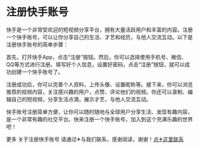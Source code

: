 # 注册快手账号

快手是一个非常受欢迎的短视频分享平台，拥有大量活跃用户和丰富的内容。注册一个快手账号，可以让你分享自己的生活、才艺和经历，与他人交流互动。以下是注册快手账号的简单步骤：

首先，打开快手App，点击“注册”按钮。然后，你可以选择使用手机号、微信、QQ等方式进行注册。填写好个人信息，设置好密码，点击“注册”按钮，就可以成功创建一个快手账号了。

注册成功后，你可以完善个人资料，上传头像、设置昵称等。接下来，你可以浏览推荐的视频内容，关注感兴趣的用户，点赞、评论他们的视频。你还可以录制、编辑自己的短视频，分享生活点滴，展示才艺，与他人交流互动。

快手账号注册简单方便，让你可以随时随地与全球用户分享生活、发现有趣内容，是一个非常有趣的社交平台。快来注册一个快手账号，加入到这个充满乐趣的世界吧！

更多 关于注册快手账号 请通过✈与我们联系，感谢阅读，谢谢！[点✈这里联系](https://www.k02.cc)